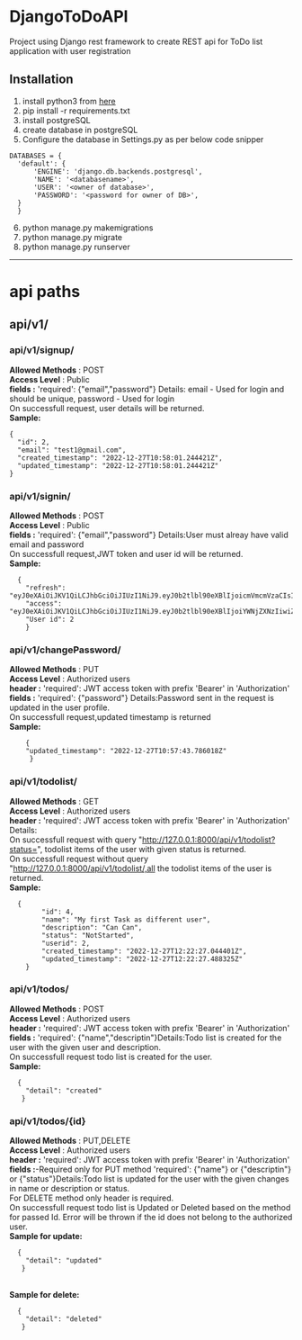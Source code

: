 # DjangoToDoAPI
Project using Django rest framework to create REST api for ToDo list application with user registration

## Installation
1. install python3 from <a href="https://www.python.or
g/" target="_blank">here</a> 
2. pip install -r requirements.txt
3. install postgreSQL
4. create database in postgreSQL
5. Configure the database in Settings.py as per below code snipper
  ```
  DATABASES = {
    'default': {
        'ENGINE': 'django.db.backends.postgresql',
        'NAME': '<databasename>',
        'USER': '<owner of database>',
        'PASSWORD': '<password for owner of DB>',
    }
    }
   ```
6. python manage.py makemigrations
7. python manage.py migrate
8. python manage.py runserver
---
# api paths
## api/v1/
### api/v1/signup/
**Allowed Methods** : POST
<br>**Access Level** : Public
<br>**fields :** 'required': {"email","password"} Details: email - Used for login and should be unique, password - Used for login
<br>On successfull request, user details will be returned.
<br>**Sample:** 
  ```
  {
    "id": 2,
    "email": "test1@gmail.com",
    "created_timestamp": "2022-12-27T10:58:01.244421Z",
    "updated_timestamp": "2022-12-27T10:58:01.244421Z"
  }
  ```

### api/v1/signin/
**Allowed Methods** : POST
<br>**Access Level** :  Public
<br>**fields :** 'required':  {"email","password"} Details:User must alreay have valid email and password
<br>On successfull request,JWT token and user id will be returned.
  <br>**Sample:**
```
  {
    "refresh": "eyJ0eXAiOiJKV1QiLCJhbGciOiJIUzI1NiJ9.eyJ0b2tlbl90eXBlIjoicmVmcmVzaCIsImV4cCI6MTY3MjIyNTE5NSwiaWF0IjoxNjcyMTM4Nzk1LCJqdGkiOiJkOTBmM2I4Y2Y3NmM0YmEwOWU5ZjJhMzI5Nzk4YmQ4NSIsInVzZXJfaWQiOjJ9.1u9zUCtMIdMtUcNFl4OrL6au8UqOLPq9GJd83bkqne8",
    "access": "eyJ0eXAiOiJKV1QiLCJhbGciOiJIUzI1NiJ9.eyJ0b2tlbl90eXBlIjoiYWNjZXNzIiwiZXhwIjoxNjcyMTM5MDk1LCJpYXQiOjE2NzIxMzg3OTUsImp0aSI6ImZmMWJjMmJjZTQ0YTRlMmE4MmE2YTg4MzdkNDUzNzc0IiwidXNlcl9pZCI6Mn0.Bj7y6VV3E96vwdidE7A3goRJw46w_vSj_nbPzmX7ZQg",
    "User id": 2
    }
```

### api/v1/changePassword/
**Allowed Methods** : PUT
<br>**Access Level** : Authorized users
<br>**header :** 'required': JWT access token with prefix 'Bearer' in 'Authorization'
<br>**fields :** 'required':  {"password"} Details:Password sent in the request is updated in the user profile.
<br>On successfull request,updated timestamp is returned
<br>**Sample:**
```
    {
    "updated_timestamp": "2022-12-27T10:57:43.786018Z"
     }
```

### api/v1/todolist/
**Allowed Methods** : GET
<br>**Access Level** : Authorized users
<br>**header :** 'required': JWT access token with prefix 'Bearer' in 'Authorization'
Details:
<br>On successfull request with query "http://127.0.0.1:8000/api/v1/todolist?status=<status>", todolist items of the user with given status is returned.
<br>On successfull request without query "http://127.0.0.1:8000/api/v1/todolist/,all the todolist items of the user is returned.
<br>**Sample:**
``` 
  {
        "id": 4,
        "name": "My first Task as different user",
        "description": "Can Can",
        "status": "NotStarted",
        "userid": 2,
        "created_timestamp": "2022-12-27T12:22:27.044401Z",
        "updated_timestamp": "2022-12-27T12:22:27.488325Z"
    }
```


### api/v1/todos/
**Allowed Methods** : POST
<br>**Access Level** : Authorized users
<br>**header :** 'required': JWT access token with prefix 'Bearer' in 'Authorization'
<br>**fields :** 'required':  {"name","descriptin"}Details:Todo list is created for the user with the given user and description.
<br>On successfull request todo list is created for the user.
<br>**Sample:**
```
  {
    "detail": "created"
   }
``` 
     
 ### api/v1/todos/{id}
**Allowed Methods** : PUT,DELETE
<br>**Access Level** : Authorized users
<br>**header :** 'required': JWT access token with prefix 'Bearer' in 'Authorization'
<br>**fields :**-Required only for PUT method 'required':  {"name"} or {"descriptin"} or {"status"}Details:Todo list is updated for the user with the given changes in name or description or status.
<br>For DELETE method only header is required.
<br>On successfull request  todo list is Updated or Deleted based on the method for passed Id. Error will be thrown if the id does not belong to the authorized user.
<br>**Sample for update:**
```
  {
    "detail": "updated"
   }
```

<br>**Sample for delete:**
```
  {
    "detail": "deleted"
   }
``` 


